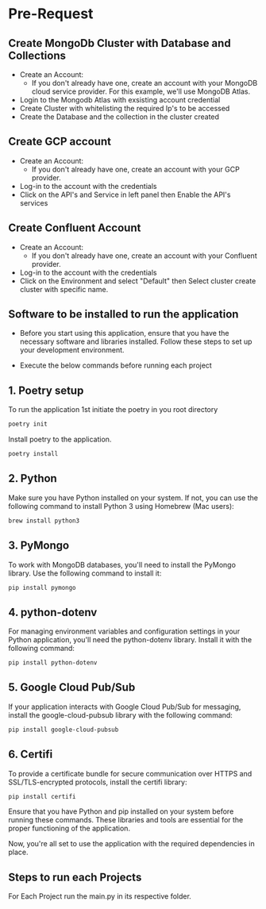 # Pre-Request

## Create MongoDb Cluster with Database and Collections
- Create an Account:
  * If you don't already have one, create an account with your MongoDB cloud service provider. For this example, we'll use MongoDB Atlas.
- Login to the Mongodb Atlas with exsisting account credential
- Create Cluster with whitelisting the required Ip's to be accessed
- Create the Database and the collection in the cluster created

## Create GCP account
- Create an Account:
  * If you don't already have one, create an account with your GCP provider.
- Log-in to the account with the credentials
- Click on the API's and Service in left panel then Enable the API's services

## Create Confluent Account
- Create an Account:
  * If you don't already have one, create an account with your Confluent provider.
- Log-in to the account with the credentials
- Click on the Environment and select "Default" then Select cluster create cluster with specific name.

## Software to be installed to run the application
- Before you start using this application, ensure that you have the necessary software and libraries installed. Follow these steps to set up your development environment. 

- Execute the below commands before running each project
## 1. Poetry setup
To run the application 1st initiate the poetry in you root directory

```bash
poetry init
```
Install poetry to the application.

```bash
poetry install
```


## 2. Python

Make sure you have Python installed on your system. If not, you can use the following command to install Python 3 using Homebrew (Mac users):

```bash
brew install python3
```

## 3. PyMongo
To work with MongoDB databases, you'll need to install the PyMongo library. Use the following command to install it:

```bash
pip install pymongo
```

## 4. python-dotenv
For managing environment variables and configuration settings in your Python application, you'll need the python-dotenv library. Install it with the following command:

```bash
pip install python-dotenv
```

## 5. Google Cloud Pub/Sub
If your application interacts with Google Cloud Pub/Sub for messaging, install the google-cloud-pubsub library with the following command:

```bash
pip install google-cloud-pubsub
```

## 6. Certifi
To provide a certificate bundle for secure communication over HTTPS and SSL/TLS-encrypted protocols, install the certifi library:

```bash
pip install certifi
```

Ensure that you have Python and pip installed on your system before running these commands. These libraries and tools are essential for the proper functioning of the application.

Now, you're all set to use the application with the required dependencies in place.

## Steps to run each Projects

For Each Project run the main.py in its respective folder.

